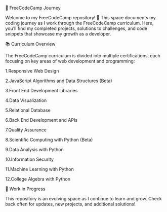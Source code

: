 🚀 FreeCodeCamp Journey 

Welcome to my FreeCodeCamp repository! 🌟 This space documents my coding journey as I work through the FreeCodeCamp curriculum. Here, you’ll find my completed projects, solutions to challenges, and code snippets that showcase my growth as a developer.



📚 Curriculum Overview

The FreeCodeCamp curriculum is divided into multiple certifications, each focusing on key areas of web development and programming:

1.Responsive Web Design 

2.JavaScript Algorithms and Data Structures (Beta) 

3.Front End Development Libraries 

4.Data Visualization 

5.Relational Database 

6.Back End Development and APIs 

7.Quality Assurance 

8.Scientific Computing with Python (Beta) 

9.Data Analysis with Python 

10.Information Security 

11.Machine Learning with Python 

12.College Algebra with Python 

🚧 Work in Progress

This repository is an evolving space as I continue to learn and grow. Check back often for updates, new projects, and additional solutions!
